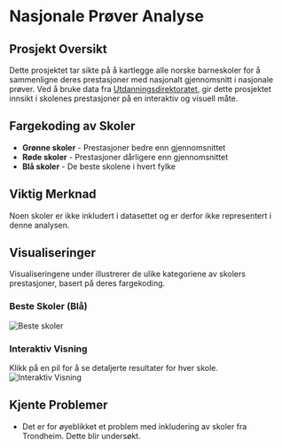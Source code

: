 

# Nasjonale Prøver Analyse

## Prosjekt Oversikt
Dette prosjektet tar sikte på å kartlegge alle norske barneskoler for å sammenligne deres prestasjoner med nasjonalt gjennomsnitt i nasjonale prøver. Ved å bruke data fra [Utdanningsdirektoratet](https://www.udir.no/tall-og-forskning/statistikk/statistikk-grunnskole/nasjonale-prover-5.-trinn/), gir dette prosjektet innsikt i skolenes prestasjoner på en interaktiv og visuell måte.

## Fargekoding av Skoler
- **Grønne skoler** - Prestasjoner bedre enn gjennomsnittet
- **Røde skoler** - Prestasjoner dårligere enn gjennomsnittet
- **Blå skoler** - De beste skolene i hvert fylke

## Viktig Merknad
Noen skoler er ikke inkludert i datasettet og er derfor ikke representert i denne analysen.

## Visualiseringer
Visualiseringene under illustrerer de ulike kategoriene av skolers prestasjoner, basert på deres fargekoding.

### Beste Skoler (Blå)
![Beste skoler](https://github.com/axellundeby/nasjonaleprover/assets/145841574/1907e319-fe5e-49a5-820e-300679d9d48e)

### Interaktiv Visning
Klikk på en pil for å se detaljerte resultater for hver skole.
![Interaktiv Visning](https://github.com/axellundeby/nasjonaleprover/assets/145841574/c5028d25-c8bd-42db-ba5c-f69b450869b9)

## Kjente Problemer
- Det er for øyeblikket et problem med inkludering av skoler fra Trondheim. Dette blir undersøkt.

